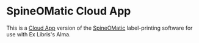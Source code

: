 # SpineOMatic Cloud App

This is a [Cloud App](https://developers.exlibrisgroup.com/cloudapps/) version of the [SpineOMatic](https://github.com/ExLibrisGroup/SpineOMatic) label-printing software for use with Ex Libris's Alma.
 
